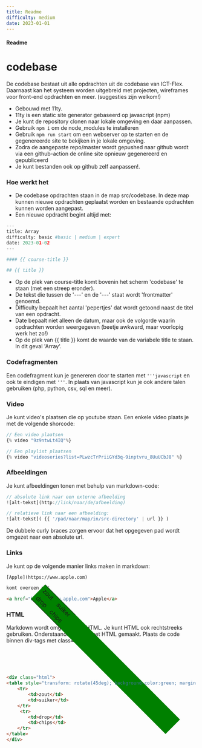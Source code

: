```yaml
---
title: Readme
difficulty: medium
date: 2023-01-01
---
```


#### Readme

# codebase
De codebase bestaat uit alle opdrachten uit de codebase van ICT-Flex. Daarnaast kan het systeem worden uitgebreid met projecten, wireframes voor front-end opdrachten en meer. (suggesties zijn welkom!)

* Gebouwd met 11ty.
* 11ty is een static site generator gebaseerd op javascript (npm)
* Je kunt de repository clonen naar lokale omgeving en daar aanpassen.
* Gebruik <code>npm i</code> om de node_modules te installeren
* Gebruik <code>npm run start</code> om een webserver op te starten en de gegenereerde site te bekijken in je lokale omgeving.
* Zodra de aangepaste repo/master wordt gepushed naar github wordt via een github-action de online site opnieuw gegenereerd en gepubliceerd
* Je kunt bestanden ook op github zelf aanpassen!. 

### Hoe werkt het
* De codebase opdrachten staan in de map src/codebase. In deze map kunnen nieuwe opdrachten geplaatst worden en bestaande opdrachten kunnen worden aangepast.
* Een nieuwe opdracht begint altijd met:


```python
---
title: Array
difficulty: basic #basic | medium | expert
date: 2023-01-02
---

#### {{ course-title }}

## {{ title }}

```
* Op de plek van course-title komt bovenin het scherm 'codebase' te staan (met een streep eronder).
* De tekst die tussen de '---' en de '---' staat wordt 'frontmatter' genoemd.
* Difficulty bepaalt het aantal 'pepertjes' dat wordt getoond naast de titel van een opdracht.
* Date bepaalt niet alleen de datum, maar ook de volgorde waarin opdrachten worden weergegeven (beetje awkward, maar voorlopig werk het zo!)
* Op de plek van {{ title }} komt de waarde van de variabele title te staan. In dit geval 'Array'.

### Codefragmenten
Een codefragment kun je genereren door te starten met <code>'''javascript</code> en ook te eindigen met <code>'''</code>. In plaats van javascript kun je ook andere talen gebruiken (php, python, csv, sql en meer).

### Video
Je kunt video's plaatsen die op youtube staan. Een enkele video plaats je met de volgende shorcode:
```javascript
// Een video plaatsen
{% video "9z9ntwLt4IQ"%}

// Een playlist plaatsen
{% video "videoseries?list=PLwzcTrPriiGYd3q-9inptvru_8UuUCbJ8" %}
```
### Afbeeldingen
Je kunt afbeeldingen tonen met behulp van markdown-code:
```javascript
// absolute link naar een externe afbeelding
![alt-tekst](http://link/naar/de/afbeelding)

// relatieve link naar een afbeelding:
![alt-tekst]( {{ '/pad/naar/map/in/src-directory' | url }} )
```
De dubbele curly braces zorgen ervoor dat het opgegeven pad wordt omgezet naar een absolute url.

### Links
Je kunt op de volgende manier links maken in markdown:
```html
[Apple](https://www.apple.com)

komt overeen met

<a href="https://www.apple.com">Apple</a>

```

### HTML
Markdown wordt omgezet naar HTML. Je kunt HTML ook rechtstreeks gebruiken.
Onderstaande tabel is met HTML gemaakt. Plaats de code binnen div-tags met class="html".

<div class="html">
<table style="transform: rotate(45deg); background-color:green; margin:10px;">
    <tr>
        <td>zout</td>
        <td>suiker</td>
    </tr>   
     <tr>
        <td>drop</td>
        <td>chips</td>
    </tr>
</table>
</div>

```html
<div class="html">
<table style="transform: rotate(45deg); background-color:green; margin:10px;">
    <tr>
        <td>zout</td>
        <td>suiker</td>
    </tr>   
     <tr>
        <td>drop</td>
        <td>chips</td>
    </tr>
</table>
</div>
```